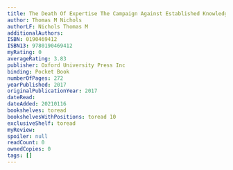 ```yaml
---
title: The Death Of Expertise The Campaign Against Established Knowledge and Why it Matters
author: Thomas M Nichols
authorLF: Nichols Thomas M
additionalAuthors: 
ISBN: 0190469412
ISBN13: 9780190469412
myRating: 0
averageRating: 3.83
publisher: Oxford University Press Inc
binding: Pocket Book
numberOfPages: 272
yearPublished: 2017
originalPublicationYear: 2017
dateRead: 
dateAdded: 20210116
bookshelves: toread
bookshelvesWithPositions: toread 10
exclusiveShelf: toread
myReview: 
spoiler: null
readCount: 0
ownedCopies: 0
tags: []
---
```


